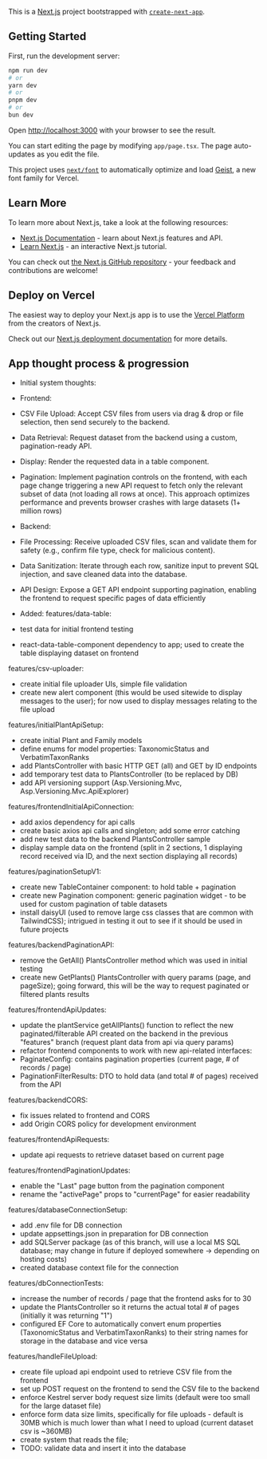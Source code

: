 This is a [Next.js](https://nextjs.org) project bootstrapped with [`create-next-app`](https://nextjs.org/docs/app/api-reference/cli/create-next-app).

## Getting Started

First, run the development server:

```bash
npm run dev
# or
yarn dev
# or
pnpm dev
# or
bun dev
```

Open [http://localhost:3000](http://localhost:3000) with your browser to see the result.

You can start editing the page by modifying `app/page.tsx`. The page auto-updates as you edit the file.

This project uses [`next/font`](https://nextjs.org/docs/app/building-your-application/optimizing/fonts) to automatically optimize and load [Geist](https://vercel.com/font), a new font family for Vercel.

## Learn More

To learn more about Next.js, take a look at the following resources:

- [Next.js Documentation](https://nextjs.org/docs) - learn about Next.js features and API.
- [Learn Next.js](https://nextjs.org/learn) - an interactive Next.js tutorial.

You can check out [the Next.js GitHub repository](https://github.com/vercel/next.js) - your feedback and contributions are welcome!

## Deploy on Vercel

The easiest way to deploy your Next.js app is to use the [Vercel Platform](https://vercel.com/new?utm_medium=default-template&filter=next.js&utm_source=create-next-app&utm_campaign=create-next-app-readme) from the creators of Next.js.

Check out our [Next.js deployment documentation](https://nextjs.org/docs/app/building-your-application/deploying) for more details.


## App thought process & progression
- Initial system thoughts:
 - Frontend:
  - CSV File Upload: Accept CSV files from users via drag & drop or file selection, then send securely to the backend.
  - Data Retrieval: Request dataset from the backend using a custom, pagination-ready API.
  - Display: Render the requested data in a table component.
  - Pagination: Implement pagination controls on the frontend, with each page change triggering a new API request to fetch only the relevant subset of data (not loading all rows at once). This approach optimizes performance and prevents browser crashes with large datasets (1+ million rows)
 
 - Backend:
  - File Processing: Receive uploaded CSV files, scan and validate them for safety (e.g., confirm file type, check for malicious content).
  - Data Sanitization: Iterate through each row, sanitize input to prevent SQL injection, and save cleaned data into the database.
  - API Design: Expose a GET API endpoint supporting pagination, enabling the frontend to request specific pages of data efficiently

- Added:
features/data-table:
 - test data for initial frontend testing
 - react-data-table-component dependency to app; used to create the table displaying dataset on frontend

features/csv-uploader:
 - create initial file uploader UIs, simple file validation
 - create new alert component (this would be used sitewide to display messages to the user); for now used to display messages relating to the file upload

features/initialPlantApiSetup:
 - create initial Plant and Family models
 - define enums for model properties: TaxonomicStatus and VerbatimTaxonRanks
 - add PlantsController with basic HTTP GET (all) and GET by ID endpoints
 - add temporary test data to PlantsController (to be replaced by DB)
 - add API versioning support (Asp.Versioning.Mvc, Asp.Versioning.Mvc.ApiExplorer)

 features/frontendInitialApiConnection:
  - add axios dependency for api calls
  - create basic axios api calls and singleton; add some error catching
  - add new test data to the backend PlantsController sample
  - display sample data on the frontend (split in 2 sections, 1 displaying record received via ID, and the next section displaying all records)

 features/paginationSetupV1:
  - create new TableContainer component: to hold table + pagination
  - create new Pagination component: generic pagination widget - to be used for custom pagination of table datasets
  - install daisyUI (used to remove large css classes that are common with TailwindCSS); intrigued in testing it out to see if it should be used in future projects

 features/backendPaginationAPI:
  - remove the GetAll() PlantsController method which was used in initial testing
  - create new GetPlants() PlantsController with query params (page, and pageSize); going forward, this will be the way to request paginated or filtered plants results

features/frontendApiUpdates:
 - update the plantService getAllPlants() function to reflect the new paginated/filterable API created on the backend in the previous "features" branch (request plant data from api via query params)
 - refactor frontend components to work with new api-related interfaces:
  - PaginateConfig: contains pagination properties (current page, # of records / page)
  - PaginationFilterResults: DTO to hold data (and total # of pages) received from the API

features/backendCORS:
 - fix issues related to frontend and CORS
 - add Origin CORS policy for development environment

features/frontendApiRequests:
 - update api requests to retrieve dataset based on current page

features/frontendPaginationUpdates:
 - enable the "Last" page button from the pagination component
 - rename the "activePage" props to "currentPage" for easier readability

features/databaseConnectionSetup:
 - add .env file for DB connection
 - update appsettings.json in preparation for DB connection
 - add SQLServer package (as of this branch, will use a local MS SQL database; may change in future if deployed somewhere -> depending on hosting costs)
 - created database context file for the connection

features/dbConnectionTests:
 - increase the number of records / page that the frontend asks for to 30
 - update the PlantsController so it returns the actual total # of pages (initially it was returning "1")
 - configured EF Core to automatically convert enum properties (TaxonomicStatus and VerbatimTaxonRanks) to their string names for storage in the database and vice versa

features/handleFileUpload:
 - create file upload api endpoint used to retrieve CSV file from the frontend
 - set up POST request on the frontend to send the CSV file to the backend
 - enforce Kestrel server body request size limits (default were too small for the large dataset file)
 - enforce form data size limits, specifically for file uploads - default is 30MB which is much lower than what I need to upload (current dataset csv is ~360MB)
 - create system that reads the file;
 - TODO: validate data and insert it into the database
